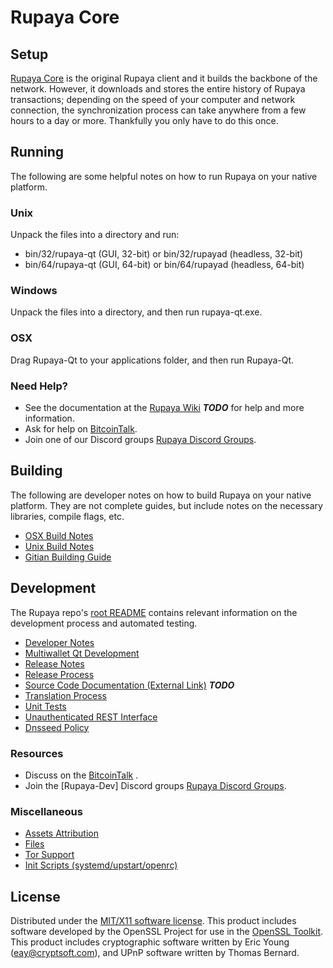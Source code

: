 Rupaya Core
=====================

Setup
---------------------
[Rupaya Core](https://github.com/rupaya-project/rupaya) is the original Rupaya client and it builds the backbone of the network. However, it downloads and stores the entire history of Rupaya transactions; depending on the speed of your computer and network connection, the synchronization process can take anywhere from a few hours to a day or more. Thankfully you only have to do this once.

Running
---------------------
The following are some helpful notes on how to run Rupaya on your native platform.

### Unix

Unpack the files into a directory and run:

- bin/32/rupaya-qt (GUI, 32-bit) or bin/32/rupayad (headless, 32-bit)
- bin/64/rupaya-qt (GUI, 64-bit) or bin/64/rupayad (headless, 64-bit)

### Windows

Unpack the files into a directory, and then run rupaya-qt.exe.

### OSX

Drag Rupaya-Qt to your applications folder, and then run Rupaya-Qt.

### Need Help?

* See the documentation at the [Rupaya Wiki](https://en.bitcoin.it/wiki/Main_Page) ***TODO***
for help and more information.
* Ask for help on [BitcoinTalk](https://bitcointalk.org/index.php?topic=2956408.0).
* Join one of our Discord groups [Rupaya Discord Groups](https://discord.gg/8tbvMQM).

Building
---------------------
The following are developer notes on how to build Rupaya on your native platform. They are not complete guides, but include notes on the necessary libraries, compile flags, etc.

- [OSX Build Notes](build-osx.md)
- [Unix Build Notes](build-unix.md)
- [Gitian Building Guide](gitian-building.md)

Development
---------------------
The Rupaya repo's [root README](https://github.com/eastcoastcrypto/Rupaya/blob/master/README.md) contains relevant information on the development process and automated testing.

- [Developer Notes](developer-notes.md)
- [Multiwallet Qt Development](multiwallet-qt.md)
- [Release Notes](release-notes.md)
- [Release Process](release-process.md)
- [Source Code Documentation (External Link)](https://dev.visucore.com/bitcoin/doxygen/) ***TODO***
- [Translation Process](translation_process.md)
- [Unit Tests](unit-tests.md)
- [Unauthenticated REST Interface](REST-interface.md)
- [Dnsseed Policy](dnsseed-policy.md)

### Resources

* Discuss on the [BitcoinTalk](https://bitcointalk.org/index.php?topic=2956408.0) .
* Join the [Rupaya-Dev] Discord groups [Rupaya Discord Groups](https://discord.gg/8tbvMQM).

### Miscellaneous
- [Assets Attribution](assets-attribution.md)
- [Files](files.md)
- [Tor Support](tor.md)
- [Init Scripts (systemd/upstart/openrc)](init.md)

License
---------------------
Distributed under the [MIT/X11 software license](http://www.opensource.org/licenses/mit-license.php).
This product includes software developed by the OpenSSL Project for use in the [OpenSSL Toolkit](https://www.openssl.org/). This product includes
cryptographic software written by Eric Young ([eay@cryptsoft.com](mailto:eay@cryptsoft.com)), and UPnP software written by Thomas Bernard.
